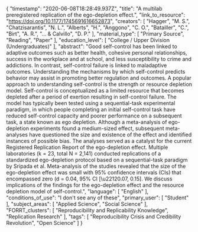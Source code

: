 {
    "timestamp": "2020-06-08T18:28:49.937Z",
    "title": "A multilab preregistered replication of the ego-depletion effect.",
    "link_to_resource": "https://doi.org/10.1177/1745691616652873",
    "creators": [
        "Hagger",
        "M. S.",
        "Chatzisarantis",
        "N. L.",
        "Alberts",
        "H.",
        "Anggono",
        "C. O.",
        "Batailler",
        "C.",
        "Birt",
        "A. R.",
        "... & Calvillo",
        "D. P."
    ],
    "material_type": [
        "Primary Source",
        "Reading",
        "Paper"
    ],
    "education_level": [
        "College / Upper Division (Undergraduates)"
    ],
    "abstract": "Good self-control has been linked to adaptive outcomes such as better health, cohesive personal relationships, success in the workplace and at school, and less susceptibility to crime and addictions. In contrast, self-control failure is linked to maladaptive outcomes. Understanding the mechanisms by which self-control predicts behavior may assist in promoting better regulation and outcomes. A popular approach to understanding self-control is the strength or resource depletion model. Self-control is conceptualized as a limited resource that becomes depleted after a period of exertion resulting in self-control failure. The model has typically been tested using a sequential-task experimental paradigm, in which people completing an initial self-control task have reduced self-control capacity and poorer performance on a subsequent task, a state known as ego depletion. Although a meta-analysis of ego-depletion experiments found a medium-sized effect, subsequent meta-analyses have questioned the size and existence of the effect and identified instances of possible bias. The analyses served as a catalyst for the current Registered Replication Report of the ego-depletion effect. Multiple laboratories (k = 23, total N = 2,141) conducted replications of a standardized ego-depletion protocol based on a sequential-task paradigm by Sripada et al. Meta-analysis of the studies revealed that the size of the ego-depletion effect was small with 95% confidence intervals (CIs) that encompassed zero (d = 0.04, 95% CI [\u22120.07, 0.15]. We discuss implications of the findings for the ego-depletion effect and the resource depletion model of self-control.",
    "language": [
        "English"
    ],
    "conditions_of_use": "I don't see any of these",
    "primary_user": [
        "Student"
    ],
    "subject_areas": [
        "Applied Science",
        "Social Science"
    ],
    "FORRT_clusters": [
        "Reproducibility and Replicability Knowledge",
        "Replication Research"
    ],
    "tags": [
        "Reproducibility Crisis and Credibility Revolution",
        "Open Science"
    ]
}
